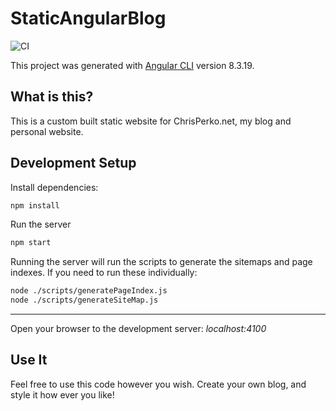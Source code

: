 # StaticAngularBlog

![CI](https://github.com/BaronVonPerko/StaticAngularBlog/workflows/CI/badge.svg?branch=master)

This project was generated with [Angular CLI](https://github.com/angular/angular-cli) version 8.3.19.

## What is this?

This is a custom built static website for ChrisPerko.net, my blog and personal website.

## Development Setup

Install dependencies:
```bash
npm install
```

Run the server
```bash
npm start
```

Running the server will run the scripts to generate the sitemaps and page indexes.
If you need to run these individually:

```bash
node ./scripts/generatePageIndex.js
node ./scripts/generateSiteMap.js
```

---

Open your browser to the development server:
*localhost:4100*

## Use It
Feel free to use this code however you wish.  Create your own blog, and style it how ever you like!

